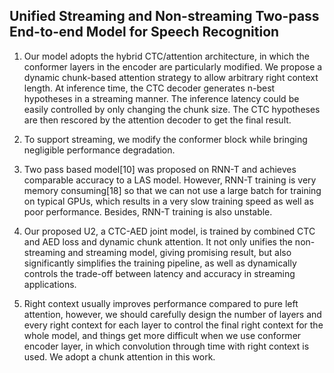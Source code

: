## Unified Streaming and Non-streaming Two-pass End-to-end Model for Speech Recognition

1. Our model adopts the hybrid CTC/attention architecture, in which the conformer layers in the encoder are particularly modified. We propose a dynamic chunk-based attention strategy to allow arbitrary right context length. At inference time, the CTC decoder generates n-best hypotheses in a streaming manner. The inference latency could be easily controlled by only changing the chunk size. The CTC hypotheses are then rescored by the attention decoder to get the final result.

2. To support streaming, we modify the conformer block while bringing negligible performance degradation.

3. Two pass based model[10] was proposed on RNN-T and achieves comparable accuracy to a LAS model. However, RNN-T training is very memory consuming[18] so that we can not use a large batch for training on typical GPUs, which results in a very slow training speed as well as poor performance. Besides, RNN-T training is also unstable.

4. Our proposed U2, a CTC-AED joint model, is trained by combined CTC and AED loss and dynamic chunk attention. It not only unifies the non-streaming and streaming model, giving promising result, but also significantly simplifies the training pipeline, as well as dynamically controls the trade-off between latency and accuracy in streaming applications.

5. Right context usually improves performance compared to pure left attention, however, we should carefully design the number of layers and every right context for each layer to control the final right context for the whole model, and things get more difficult when we use conformer encoder layer, in which convolution through time with right context is used. We adopt a chunk attention in this work.